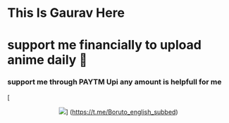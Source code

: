 # This Is Gaurav Here

# support me financially to upload anime daily 🙏

### support me through PAYTM Upi any amount is helpfull for me
[<p align="center">
<img src="https://telegra.ph/file/0f7d8db0bf1be7afb5686.jpg">]
(https://t.me/Boruto_english_subbed)





